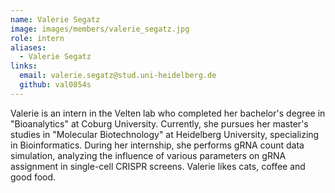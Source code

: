 ```yaml
---
name: Valerie Segatz
image: images/members/valerie_segatz.jpg
role: intern
aliases:
  - Valerie Segatz
links:
  email: valerie.segatz@stud.uni-heidelberg.de
  github: val0854s
---
```


Valerie is an intern in the Velten lab who completed her bachelor's degree in "Bioanalytics" at Coburg University. Currently, she pursues her master's studies in "Molecular Biotechnology" at Heidelberg University, specializing in Bioinformatics.
During her internship, she performs gRNA count data simulation, analyzing the influence of various parameters on gRNA assignment in single-cell CRISPR screens.
Valerie likes cats, coffee and good food.
